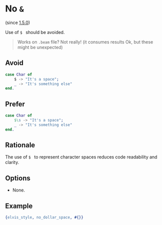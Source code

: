 <!-- markdownlint-disable MD033 -->
# No <code>&&nbsp;</code>

(since [1.5.0](https://github.com/inaka/elvis_core/releases/tag/1.5.0))

Use of <code>$&nbsp;</code> should be avoided.

> Works on `.beam` file? Not really! (it consumes results Ok, but these might be unexpected)

## Avoid

```erlang
case Char of
    $ -> "It's a space";
    _ -> "It's something else"
end.
```

## Prefer

```erlang
case Char of
    $\s -> "It's a space";
    _ -> "It's something else"
end.
```

## Rationale

The use of <code>$&nbsp;</code> to represent character spaces reduces code readability and clarity.

## Options

- None.

## Example

```erlang
{elvis_style, no_dollar_space, #{}}
```

